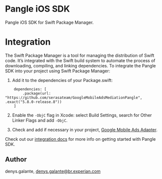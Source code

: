 # Pangle iOS SDK
Pangle iOS SDK for Swift Package Manager.

# Integration
The Swift Package Manager is a tool for managing the distribution of Swift code. It’s integrated with the Swift build system to automate the process of downloading, compiling, and linking dependencies.
To integrate the Pangle SDK into your project using Swift Package Manager:
1. Add it to the dependencies of your Package.swift:
```objc
    dependencies: [
        .package(url: "https://github.com/serasateam/GoogleMobileAdsMediationPangle", .exact("5.8.0-release.8"))
    ]
```
2. Enable the `-ObjC` flag in Xcode: select Build Settings, search for Other Linker Flags and add `-ObjC`.

3. Check and add if necessary in your project, [Google Mobile Ads Adapter](https://developers.google.com/admob/ios/mediation/pangle#pangle-ios-mediation-adapter-changelog).

Check out our [integration docs](https://www.pangleglobal.com/zh/integration/integrate-pangle-sdk-for-ios) for more info on getting started with Pangle SDK.

## Author

denys.galante, denys.galante@br.experian.com